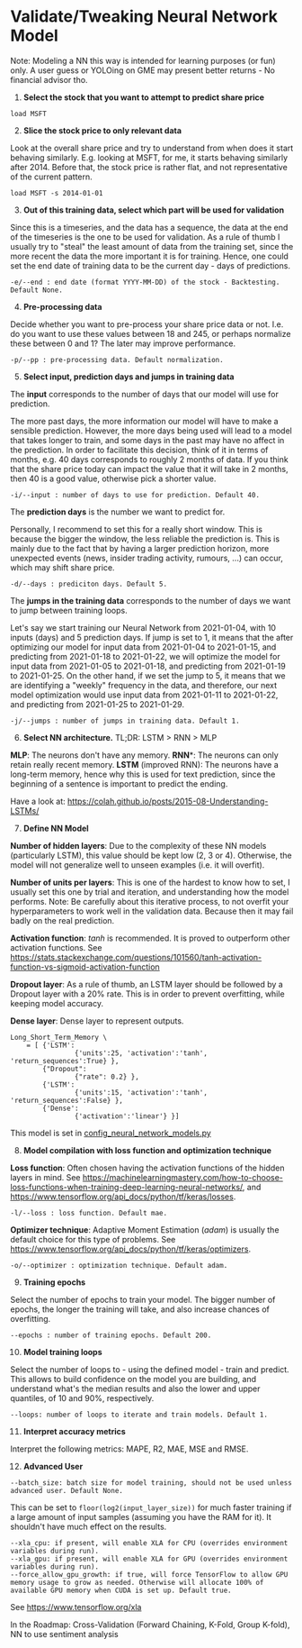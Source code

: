 # Validate/Tweaking Neural Network Model

Note: Modeling a NN this way is intended for learning purposes (or fun) only. A user guess or YOLOing on GME may present better returns - No financial advisor tho.

1. **Select the stock that you want to attempt to predict share price**
```
load MSFT
```

2. **Slice the stock price to only relevant data**

Look at the overall share price and try to understand from when does it start behaving similarly. E.g. looking at MSFT, for me, it starts behaving similarly after 2014. Before that, the stock price is rather flat, and not representative of the current pattern.
```
load MSFT -s 2014-01-01
```

3. **Out of this training data, select which part will be used for validation**

Since this is a timeseries, and the data has a sequence, the data at the end of the timeseries is the one to be used for validation. As a rule of thumb I usually try to "steal" the least amount of data from the training set, since the more recent the data the more important it is for training. Hence, one could set the end date of training data to be the current day - days of predictions.
```
-e/--end : end date (format YYYY-MM-DD) of the stock - Backtesting. Default None.
```

4. **Pre-processing data**

Decide whether you want to pre-process your share price data or not. I.e. do you want to use these values between 18 and 245, or perhaps normalize these between 0 and 1? The later may improve performance.
```
-p/--pp : pre-processing data. Default normalization.
```

5. **Select input, prediction days and jumps in training data**

The **input** corresponds to the number of days that our model will use for prediction.

The more past days, the more information our model will have to make a sensible prediction. However, the more days being used will lead to a model that takes longer to train, and some days in the past may have no affect in the prediction. In order to facilitate this decision, think of it in terms of months, e.g. 40 days corresponds to roughly 2 months of data. If you think that the share price today can impact the value that it will take in 2 months, then 40 is a good value, otherwise pick a shorter value.
```
-i/--input : number of days to use for prediction. Default 40.
```

The **prediction days** is the number we want to predict for.

Personally, I recommend to set this for a really short window. This is because the bigger the window, the less reliable the prediction is. This is mainly due to the fact that by having a larger prediction horizon, more unexpected events (news, insider trading activity, rumours, ...) can occur, which may shift share price.
```
-d/--days : prediciton days. Default 5.
```

The **jumps in the training data** corresponds to the number of days we want to jump between training loops.

Let's say we start training our Neural Network from 2021-01-04, with 10 inputs (days) and 5 prediction days. If jump is set to 1, it means that the after optimizing our model for input data from 2021-01-04 to 2021-01-15, and predicting from 2021-01-18 to 2021-01-22, we will optimize the model for input data from 2021-01-05 to 2021-01-18, and predicting from 2021-01-19 to 2021-01-25. On the other hand, if we set the jump to 5, it means that we are identifying a "weekly" frequency in the data, and therefore, our next model optimization would use input data from 2021-01-11 to 2021-01-22, and predicting from 2021-01-25 to 2021-01-29.
```
-j/--jumps : number of jumps in training data. Default 1.
```

6. **Select NN architecture.** TL;DR: LSTM > RNN > MLP

**MLP**: The neurons don't have any memory.
**RNN***: The neurons can only retain really recent memory.
**LSTM** (improved RNN): The neurons have a long-term memory, hence why this is used for text prediction, since the beginning of a sentence is important to predict the ending.

Have a look at: https://colah.github.io/posts/2015-08-Understanding-LSTMs/

7. **Define NN Model**

**Number of hidden layers**: Due to the complexity of these NN models (particularly LSTM), this value should be kept low (2, 3 or 4). Otherwise, the model will not generalize well to unseen examples (i.e. it will overfit).

**Number of units per layers**: This is one of the hardest to know how to set, I usually set this one by trial and iteration, and understanding how the model performs. Note: Be carefully about this iterative process, to not overfit your hyperparameters to work well in the validation data. Because then it may fail badly on the real prediction.

**Activation function**: _tanh_ is recommended. It is proved to outperform other activation functions. See https://stats.stackexchange.com/questions/101560/tanh-activation-function-vs-sigmoid-activation-function

**Dropout layer**: As a rule of thumb, an LSTM layer should be followed by a Dropout layer with a 20% rate. This is in order to prevent overfitting, while keeping model accuracy.

**Dense layer**: Dense layer to represent outputs.

```
Long_Short_Term_Memory \
    = [ {'LSTM':
                {'units':25, 'activation':'tanh', 'return_sequences':True} },
        {"Dropout":
                {"rate": 0.2} },
        {'LSTM':
                {'units':15, 'activation':'tanh', 'return_sequences':False} },
        {'Dense':
                {'activation':'linear'} }]
```
This model is set in [config_neural_network_models.py](/config_neural_network_models.py)

8. **Model compilation with loss function and optimization technique**

**Loss function**: Often chosen having the activation functions of the hidden layers in mind. See https://machinelearningmastery.com/how-to-choose-loss-functions-when-training-deep-learning-neural-networks/, and https://www.tensorflow.org/api_docs/python/tf/keras/losses.
```
-l/--loss : loss function. Default mae.
```

**Optimizer technique**: Adaptive Moment Estimation (_adam_) is usually the default choice for this type of problems. See https://www.tensorflow.org/api_docs/python/tf/keras/optimizers.
```
-o/--optimizer : optimization technique. Default adam.
```

9. **Training epochs**

Select the number of epochs to train your model. The bigger number of epochs, the longer the training will take, and also increase chances of overfitting.
```
--epochs : number of training epochs. Default 200.
```

10. **Model training loops**

Select the number of loops to - using the defined model - train and predict. This allows to build confidence on the model you are building, and understand what's the median results and also the lower and upper quantiles, of 10 and 90%, respectively.
```
--loops: number of loops to iterate and train models. Default 1.
```

11. **Interpret accuracy metrics**

Interpret the following metrics: MAPE, R2, MAE, MSE and RMSE.

12. **Advanced User**
```
--batch_size: batch size for model training, should not be used unless advanced user. Default None.
```
This can be set to `floor(log2(input_layer_size))` for much faster training if a large amount of input samples (assuming you have the RAM for it). It shouldn't have much effect on the results.

```
--xla_cpu: if present, will enable XLA for CPU (overrides environment variables during run).
--xla_gpu: if present, will enable XLA for GPU (overrides environment variables during run).
--force_allow_gpu_growth: if true, will force TensorFlow to allow GPU memory usage to grow as needed. Otherwise will allocate 100% of available GPU memory when CUDA is set up. Default true.
```
See https://www.tensorflow.org/xla

In the Roadmap: Cross-Validation (Forward Chaining, K-Fold, Group K-fold), NN to use sentiment analysis
